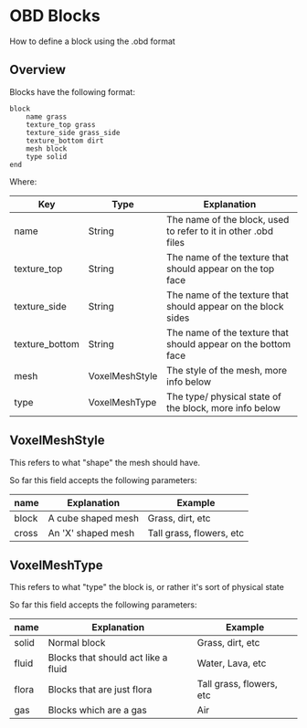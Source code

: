 # OBD Blocks

How to define a block using the .obd format

## Overview

Blocks have the following format:

```
block
    name grass
    texture_top grass
    texture_side grass_side
    texture_bottom dirt
    mesh block
    type solid
end
```

Where:

| Key            | Type           | Explanation                                                    |
|----------------|----------------|----------------------------------------------------------------|
| name           | String         | The name of the block, used to refer to it in other .obd files |
| texture_top    | String         | The name of the texture that should appear on the top face     |
| texture_side   | String         | The name of the texture that should appear on the block sides  |
| texture_bottom | String         | The name of the texture that should appear on the bottom face  |
| mesh           | VoxelMeshStyle | The style of the mesh, more info below                         |
| type           | VoxelMeshType  | The type/ physical state of the block, more info below         |


## VoxelMeshStyle

This refers to what "shape" the mesh should have.

So far this field accepts the following parameters:

| name  | Explanation        | Example                  |
|-------|--------------------|--------------------------|
| block | A cube shaped mesh | Grass, dirt, etc         |
| cross | An 'X' shaped mesh | Tall grass, flowers, etc |

## VoxelMeshType

This refers to what "type" the block is, or rather it's sort of physical state

So far this field accepts the following parameters:

| name  | Explanation                         | Example                  |
|-------|-------------------------------------|--------------------------|
| solid | Normal block                        | Grass, dirt, etc         |
| fluid | Blocks that should act like a fluid | Water, Lava, etc         |
| flora | Blocks that are just flora          | Tall grass, flowers, etc |
| gas   | Blocks which are a gas              | Air                      |
